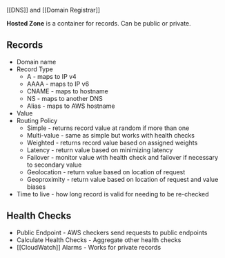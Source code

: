 
[[DNS]] and [[Domain Registrar]]

**Hosted Zone** is a container for records. Can be public or private.


## Records

- Domain name
- Record Type
	- A - maps to IP v4
	- AAAA - maps to IP v6
	- CNAME - maps to hostname
	- NS - maps to another DNS
	- Alias - maps to AWS hostname
- Value
- Routing Policy
	- Simple - returns record value at random if more than one
	- Multi-value - same as simple but works with health checks
	- Weighted - returns record value based on assigned weights
	- Latency - return value based on minimizing latency
	- Failover - monitor value with health check and failover if necessary to secondary value
	- Geolocation - return value based on location of request
	- Geoproximity - return value based on location of request and value biases
- Time to live - how long record is valid for needing to be re-checked


## Health Checks

- Public Endpoint - AWS checkers send requests to public endpoints
- Calculate Health Checks - Aggregate other health checks
- [[CloudWatch]] Alarms - Works for private records